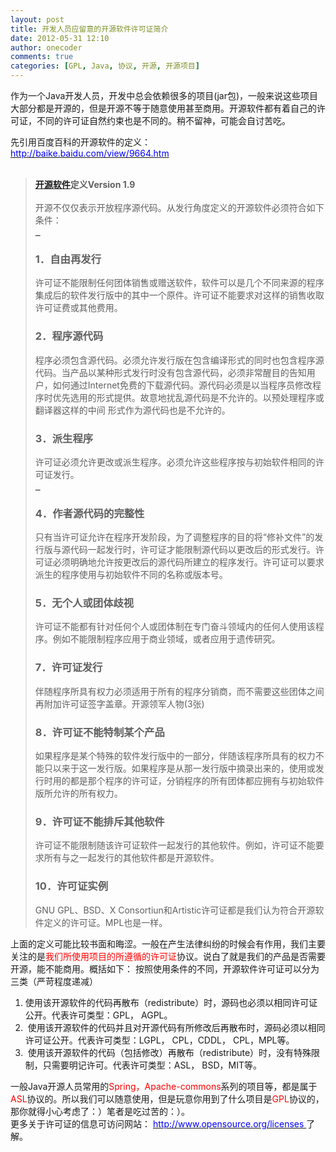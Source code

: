 ```yaml
---
layout: post
title: 开发人员应留意的开源软件许可证简介
date: 2012-05-31 12:10
author: onecoder
comments: true
categories: [GPL, Java, 协议, 开源, 开源项目]
---
```

作为一个Java开发人员，开发中总会依赖很多的项目(jar包)，一般来说这些项目大部分都是开源的，但是开源不等于随意使用甚至商用。开源软件都有着自己的许可证，不同的许可证自然约束也是不同的。稍不留神，可能会自讨苦吃。
<div>
	先引用百度百科的开源软件的定义：</div>
<div>
	<span style="color: #0000ff;"><a href="http://baike.baidu.com/view/9664.htm"><span style="color: #0000ff;">http://baike.baidu.com/view/9664.htm</span></a></span></div>
<div>
	&nbsp;</div>
<blockquote>
	<div>
		<strong><a href="http://baike.baidu.com/view/444964.htm" target="_blank">开源软件</a>定义Version 1.9</strong>
		<div>
			&nbsp;</div>
		开源不仅仅表示开放程序源代码。从发行角度定义的开源软件必须符合如下条件：
		<div data-layout="right">
			<a href="http://baike.baidu.com/albums/9664/9664/0/0.html#0$29752a9b625284d0c8eaf474" target="_blank" title="查看图片">&nbsp;&nbsp;</a></div>
		<h3>
			1．自由再发行</h3>
		许可证不能限制任何团体销售或赠送软件，软件可以是几个不同来源的程序集成后的软件发行版中的其中一个原件。许可证不能要求对这样的销售收取许可证费或其他费用。
		<h3>
			<a name="2_2"></a><a name="sub9664_2_2"></a>2．程序源代码</h3>
		程序必须包含源代码。必须允许发行版在包含编译形式的同时也包含程序源代码。当产品以某种形式发行时没有包含源代码，必须非常醒目的告知用户，如何通过Internet免费的下载源代码。源代码必须是以当程序员修改程序时优先选用的形式提供。故意地扰乱源代码是不允许的。以预处理程序或翻译器这样的中间 形式作为源代码也是不允许的。
		<h3>
			<a name="2_3"></a><a name="sub9664_2_3"></a>3．派生程序</h3>
		许可证必须允许更改或派生程序。必须允许这些程序按与初始软件相同的许可证发行。
		<div data-layout="right">
			<a href="http://baike.baidu.com/albums/9664/9664/0/0.html#0$dbf554ed321854b1b21cb176" target="_blank" title="查看图片">&nbsp;&nbsp;</a></div>
		<h3>
			4．作者源代码的完整性</h3>
		只有当许可证允许在程序开发阶段，为了调整程序的目的将&ldquo;修补文件&rdquo;的发行版与源代码一起发行时，许可证才能限制源代码以更改后的形式发行。许可证必须明确地允许按更改后的源代码所建立的程序发行。许可证可以要求派生的程序使用与初始软件不同的名称或版本号。
		<h3>
			<a name="2_5"></a><a name="sub9664_2_5"></a>5．无个人或团体歧视</h3>
		许可证不能都有针对任何个人或团体制在专门奋斗领域内的任何人使用该程序。例如不能限制程序应用于商业领域，或者应用于遗传研究。
		<h3>
			<a name="2_6"></a><a name="sub9664_2_6"></a>7．许可证发行</h3>
		伴随程序所具有权力必须适用于所有的程序分销商，而不需要这些团体之间再附加许可证签字盖章。开源领军人物(3张)
		<h3>
			<a name="2_7"></a><a name="sub9664_2_7"></a>8．许可证不能特制某个产品</h3>
		如果程序是某个特殊的软件发行版中的一部分，伴随该程序所具有的权力不能只以来于这一发行版。如果程序是从那一发行版中摘录出来的，使用或发行时用的都是那个程序的许可证，分销程序的所有团体都应拥有与初始软件版所允许的所有权力。
		<h3>
			<a name="2_8"></a><a name="sub9664_2_8"></a>9．许可证不能排斥其他软件</h3>
		许可证不能限制随该许可证软件一起发行的其他软件。例如，许可证不能要求所有与之一起发行的其他软件都是开源软件。
		<h3>
			<a name="2_9"></a><a name="sub9664_2_9"></a>10．许可证实例</h3>
		GNU GPL、BSD、X Consortiun和Artistic许可证都是我们认为符合开源软件定义的许可证。MPL也是一样。</div>
</blockquote>
上面的定义可能比较书面和晦涩。一般在产生法律纠纷的时候会有作用，我们主要关注的是<span style="color: #ff0000;">我们所使用项目的所遵循的许可证</span>协议。说白了就是我们的产品是否需要开源，能不能商用。概括如下： 按照使用条件的不同，开源软件许可证可以分为三类（严苛程度递减）
<ol>
	<li>
		使用该开源软件的代码再散布（redistribute）时，源码也必须以相同许可证公开。代表许可类型：GPL， AGPL。</li>
	<li>
		&nbsp;使用该开源软件的代码并且对开源代码有所修改后再散布时，源码必须以相同许可证公开。代表许可类型：LGPL， CPL，CDDL， CPL，MPL等。</li>
	<li>
		&nbsp;使用该开源软件的代码（包括修改）再散布（redistribute）时，没有特殊限制，只需要明记许可。代表许可类型：ASL， BSD，MIT等。</li>
</ol>
<!--more-->一般Java开源人员常用的<span style="color: #ff0000;">Spring，Apache-commons</span>系列的项目等，都是属于<span style="color: #ff0000;">ASL</span>协议的。所以我们可以随意使用，但是玩意你用到了什么项目是<span style="color: #ff0000;">GPL</span>协议的，那你就得小心考虑了：）笔者是吃过苦的：）。
<div>
	更多关于许可证的信息可访问网站：&nbsp;<span style="color: #0000ff;"><a href="http://www.opensource.org/licenses " target="_blank"><span style="color: #0000ff;">http://www.opensource.org/licenses&nbsp;</span></a></span>了解。</div>

